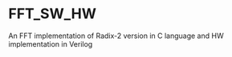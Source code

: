 # FFT_SW_HW
An FFT implementation of Radix-2 version in C language and HW implementation in Verilog
